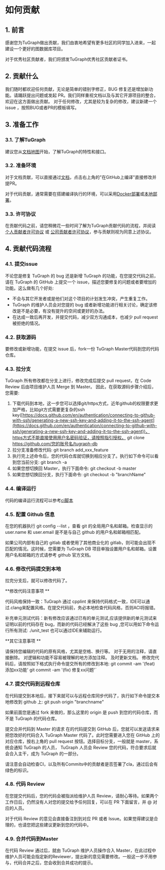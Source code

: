 # 如何贡献

## 1. 前言
感谢您为TuGraph做出贡献，我们由衷地希望有更多社区的同学加入进来，一起建设一个更好的图数据库项目。

对于优秀社区贡献者，我们将颁发TuGraph优秀社区贡献者证书。

## 2. 贡献什么
我们随时都欢迎任何贡献，无论是简单的错别字修正，BUG 修复还是增加新功能。请踊跃提出问题或发起 PR。我们同样重视文档以及与其它开源项目的整合，欢迎在这方面做出贡献。
对于任何修改，尤其是较为复杂的修改，建议新建一个issue ，按照BUG或者PR的模板填写。

## 3. 准备工作

### 3.1. 了解TuGraph

建议您从[文档地图](../1.guide.md)开始，了解TuGraph的特性和接口。

### 3.2. 准备环境

对于文档贡献，可以直接通过[文档](https://tugraph-db.readthedocs.io/zh_CN/latest)，点击右上角的"在GitHub上编译"直接修改并提PR。

对于代码贡献，通常需要在搭建编译执行的环境，可以采用[Docker部署](../5.installation&running/3.docker-deployment.md)或[本地部署](../5.installation&running/4.local-package-deployment.md)。

### 3.3. 许可协议

在贡献代码之前，请您稍微花一些时间了解为TuGraph贡献代码的流程，并阅读 [个人贡献者许可协议](3.individual-cla.md) 或 [公司贡献者许可协议](4.corporate-cla.md)，参与贡献则视为同意上述协议。

## 4. 贡献代码流程
### 4.1. 提交issue
不论您是修复 TuGraph 的 bug 还是新增 TuGraph 的功能，在您提交代码之前，请在 TuGraph 的 GitHub 上提交一个 issue，描述您要修复的问题或者要增加的功能。这么做有几个好处:

- 不会与其它开发者或是他们对这个项目的计划发生冲突，产生重复工作。
- TuGraph 的维护人员会对您提的 bug 或者新增功能进行相关讨论，确定该修改是不是必要，有没有提升的空间或更好的办法。
- 在达成一致后再开发，并提交代码，减少双方沟通成本，也减少 pull request 被拒绝的情况。
### 4.2. 获取源码
要修改或新增功能，在提交 issue 后，fork一份 TuGraph  Master代码到您的代码仓库。
### 4.3. 拉分支
TuGraph 所有修改都在分支上进行，修改完成后提交 pull request，在 Code Review 后由项目维护人员 Merge 到 Master。 因此，在获取源码步骤介绍后，您需要:

1. 下载代码到本地，这一步您可以选择git/https方式，近年github的权限要求更加严格，比如git方式需要更复杂的ssh key([https://docs.github.com/en/authentication/connecting-to-github-with-ssh/generating-a-new-ssh-key-and-adding-it-to-the-ssh-agent](https://docs.github.com/en/authentication/connecting-to-github-with-ssh/generating-a-new-ssh-key-and-adding-it-to-the-ssh-agent))，https方式不能直接使用用户名密码验证，请按照指引授权。 git clone https://github.com/您的账号名/tugraph-db
2. 拉分支准备修改代码:
git branch add_xxx_feature 
3. 执行完上述命令后，您的代码仓库就切换到相应分支了。执行如下命令可以看到您当前分支: git branch -a 
4. 如果您想切换回 Master，执行下面命令: git checkout -b master
5. 如果您想切换回分支，执行下面命令: git checkout -b "branchName"

### 4.4. 编译运行

代码的编译运行流程可以参考[ci脚本](https://github.com/TuGraph-family/tugraph-db/blob/master/ci/github_ci.sh)

### 4.5. 配置 Github 信息
在您的机器执行 git config  --list ，查看 git 的全局用户名和邮箱。检查显示的 user.name 和 user.email 是不是与自己 github 的用户名和邮箱相匹配。

如果公司内部有自己的 gitlab 或者使用了其他商业化的 gitlab，则可能会出现不匹配的情况。这时候，您需要为 TuGraph DB 项目单独设置用户名和邮箱。设置用户名和邮箱的方式请参考 github 官方文档。

### 4.6. 修改代码提交到本地

拉完分支后，就可以修改代码了。

**修改代码注意事项 **

代码⻛格保持一致：TuGraph 通过 cpplint 来保持代码格式一致，IDE可以通过.clang来配置风格。在提交代码前，务必本地检查代码风格，否则ACI将报错。

补充单元测试代码：新有修改应该通过已有的单元测试,应该提供新的单元测试来证明以前的代码存在 bug，而新的代码已经解决了这些 bug ,您可以用如下命令运行所有测试: ./unit_test
也可以通过IDE来辅助运行。

**其它注意事项 **

请保持您编辑的代码的原有⻛格，尤其是空格、换行等。 对于无用的注释，请直接删除。 对逻辑和功能不容易被理解的地方添加注释。 及时更新文档。 修改完代码后，请按照如下格式执行命令提交所有的修改到本地:
git commit -am '(feat) 添加xx功能' git commit -am '(fix) 修复xx问题'`

### 4.7. 提交代码到远程仓库
在代码提交到本地后，接下来就可以与远程仓库同步代码了，执行如下命令提交本地修改到 github 上: git push origin "branchname"

如果前面您是通过 fork 来做的，那么这里的 origin 是 push 到您的代码仓库，而不是 TuGraph 的代码仓库。

提交合并代码到 Master 的请求 在的代码提交到 GitHub 后，您就可以发送请求来把您改好的代码合入 TuGraph Master 代码了。此时您需要进入您在 GitHub 上的对应仓库，按右上⻆的 pull request 按钮。选择目标分支，一般就是 master，系统会通知 TuGraph 的人员， TuGraph 人员会 Review 您的代码，符合要求后就会合入主干，成为 TuGraph 的一部分。 

请注意会自动检查CI，以及所有Commits中的贡献者是否签署了cla，通过后会有绿色的标识。

### 4.8. 代码 Review

在您提交代码后，您的代码会被指派给维护人员 Review，请耐心等待。如果两个工作日后，仍然没有人对您的提交给予任何回复，可以在 PR 下面留言，并 @ 对应的人员。

对于代码 Review 的意⻅会直接备注到到对应 PR 或者 Issue。如果觉得建议是合理的，也请您把这些建议更新到您的代码中。

### 4.9. 合并代码到Master

在代码 Review 通过后，就由 TuGraph 维护人员操作合入 Master，在此过程中维护人员可能会指定新的Reviewer，提出新的意见需要修改。一般这一步不用参与，代码合并之后，您会收到合并成功的提示。


